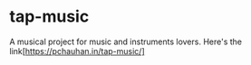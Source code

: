 # tap-music

A musical project for music and instruments lovers. Here's the link[https://pchauhan.in/tap-music/]
